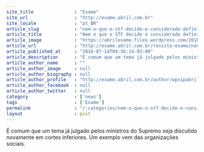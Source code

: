 ```yaml
---
site_title               : "Exame"
site_url                 : "http://exame.abril.com.br"
site_locale              : "pt_BR"
article_slug             : "nem-o-que-o-stf-decide-e-considerado-definitivo-no-brasil"
article_title            : "Nem o que o STF decide é considerado definitivo no Brasil"
article_image            : "https://abrilexame.files.wordpress.com/2016/09/size_960_16_9_hospital-organizacao-social1.jpg?quality=70&strip=all&w=960"
article_url              : "http://exame.abril.com.br/revista-exame/nem-o-que-o-stf-decide-e-considerado-definitivo-no-brasil/"
article_published_at     : "2016-07-14T04:56:14-03:00"
article_description      : "É comum que um tema já julgado pelos ministros do Supremo seja discutido novamente em cortes inferiores. Um exemplo vem das organizações sociais."
article_author_name      : ""
article_author_image     : null
article_author_biography : null
article_author_profile   : "http://exame.abril.com.br/author/wpvipabril/"
article_author_facebook  : null
article_author_twitter   : null
category                 : ['news']
tags                     : ['Exame']
permalink                : "/:categories/nem-o-que-o-stf-decide-e-considerado-definitivo-no-brasil/"
layout                   : post
---
```


É comum que um tema já julgado pelos ministros do Supremo seja discutido novamente em cortes inferiores. Um exemplo vem das organizações sociais.
